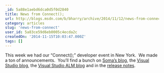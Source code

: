 ```yaml
---
_id: 5a88e1aebd6dca0d5f0d2840
title: News from Connect();
url: http://blogs.msdn.com/b/bharry/archive/2014/11/12/news-from-connect.aspx
category: articles
slug: 'news-from-connect'
user_id: 5a83ce59d6eb0005c4ecda2c
createdOn: '2014-11-15T10:03:47.000Z'
tags: []
---
```


This week we had our “Connect();” developer event in New York.  We made a ton of announcements.  You’ll find a bunch on <a href="http://blogs.msdn.com/b/somasegar/">Soma’s blog</a>, the <a href="http://blogs.msdn.com/b/visualstudio/">Visual Studio blog</a>, the <a href="http://blogs.msdn.com/b/visualstudioalm/">Visual Studio ALM blog</a> and in the <a href="http://www.visualstudio.com/news/news-overview-vs">release notes</a>.
